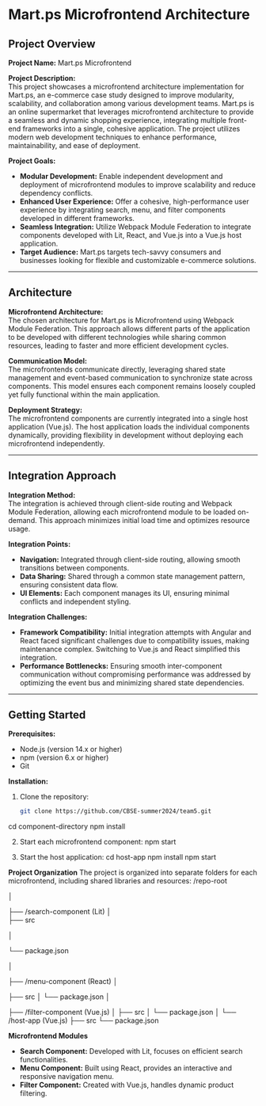 # Mart.ps Microfrontend Architecture

## Project Overview

**Project Name:** Mart.ps Microfrontend 

**Project Description:**  
This project showcases a microfrontend architecture implementation for Mart.ps, an e-commerce case study designed to improve modularity, scalability, and collaboration among various development teams. Mart.ps is an online supermarket that leverages microfrontend architecture to provide a seamless and dynamic shopping experience, integrating multiple front-end frameworks into a single, cohesive application. The project utilizes modern web development techniques to enhance performance, maintainability, and ease of deployment.

**Project Goals:**  
- **Modular Development:** Enable independent development and deployment of microfrontend modules to improve scalability and reduce dependency conflicts.
- **Enhanced User Experience:** Offer a cohesive, high-performance user experience by integrating search, menu, and filter components developed in different frameworks.
- **Seamless Integration:** Utilize Webpack Module Federation to integrate components developed with Lit, React, and Vue.js into a Vue.js host application.
- **Target Audience:** Mart.ps targets tech-savvy consumers and businesses looking for flexible and customizable e-commerce solutions.

---

## Architecture

**Microfrontend Architecture:**  
The chosen architecture for Mart.ps is Microfrontend using Webpack Module Federation. This approach allows different parts of the application to be developed with different technologies while sharing common resources, leading to faster and more efficient development cycles.

**Communication Model:**  
The microfrontends communicate directly, leveraging shared state management and event-based communication to synchronize state across components. This model ensures each component remains loosely coupled yet fully functional within the main application.

**Deployment Strategy:**  
The microfrontend components are currently integrated into a single host application (Vue.js). The host application loads the individual components dynamically, providing flexibility in development without deploying each microfrontend independently.

---

## Integration Approach

**Integration Method:**  
The integration is achieved through client-side routing and Webpack Module Federation, allowing each microfrontend module to be loaded on-demand. This approach minimizes initial load time and optimizes resource usage.

**Integration Points:**  
- **Navigation:** Integrated through client-side routing, allowing smooth transitions between components.
- **Data Sharing:** Shared through a common state management pattern, ensuring consistent data flow.
- **UI Elements:** Each component manages its UI, ensuring minimal conflicts and independent styling.

**Integration Challenges:**  
- **Framework Compatibility:** Initial integration attempts with Angular and React faced significant challenges due to compatibility issues, making maintenance complex. Switching to Vue.js and React simplified this integration.
- **Performance Bottlenecks:** Ensuring smooth inter-component communication without compromising performance was addressed by optimizing the event bus and minimizing shared state dependencies.

---

## Getting Started

**Prerequisites:**  
- Node.js (version 14.x or higher)  
- npm (version 6.x or higher)  
- Git  

**Installation:**
1. Clone the repository:  
   ```bash
   git clone https://github.com/CBSE-summer2024/team5.git
cd component-directory
   npm install

2. Start each microfrontend component:
    npm start

3. Start the host application:
  cd host-app
  npm install
  npm start

**Project Organization**
The project is organized into separate folders for each microfrontend, including shared libraries and resources:
  /repo-root
  
│

├── /search-component (Lit)
│   
├── src

│   

└── package.json

│

├── /menu-component (React)
│ 

├── src
│   └── package.json
│

├── /filter-component (Vue.js)
│   ├── src
│   └── package.json
│
└── /host-app (Vue.js)
    ├── src
    └── package.json

**Microfrontend Modules**
- **Search Component:** Developed with Lit, focuses on efficient search functionalities.
- **Menu Component:** Built using React, provides an interactive and responsive navigation menu.
- **Filter Component:** Created with Vue.js, handles dynamic product filtering.

